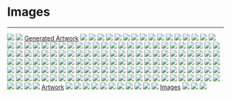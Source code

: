 # Images

---

![](9fd8b2d3-5de4-4172-bccc-513a470aaeb4-0.PNG)
![](a_piece_of_paper_art_with_a_castle_in_the_middle_of_it__cosmic_and_colorful__behance__high_detail__in_swirling_harmony__insp.PNG)
[Generated Artwork](Generated%20Artwork.md)
![](IMG_5691.JPG)
![](IMG_5692.JPG)
![](IMG_5695.JPG)
![](IMG_5696.JPG)
![](IMG_5697.PNG)
![](IMG_5698.PNG)
![](IMG_5699.PNG)
![](IMG_5700.PNG)
![](IMG_5701.PNG)
![](IMG_5702.PNG)
![](IMG_5703.PNG)
![](IMG_5704.PNG)
![](IMG_5705.PNG)
![](IMG_5706.PNG)
![](IMG_5707.PNG)
![](IMG_5708.PNG)
![](IMG_5709.PNG)
![](IMG_5710.PNG)
![](IMG_5711.PNG)
![](IMG_5712.PNG)
![](IMG_5713.PNG)
![](IMG_5714.PNG)
![](IMG_5715.JPG)
![](IMG_5716.JPG)
![](IMG_5717.JPG)
![](IMG_5718.JPG)
![](IMG_5719.JPG)
![](IMG_5720.JPG)
![](IMG_5721.JPG)
![](IMG_5722.JPG)
![](IMG_5723.JPG)
![](IMG_5724.JPG)
![](IMG_5725.JPG)
![](IMG_5726.JPG)
![](IMG_5766.JPG)
![](IMG_5767.JPG)
![](IMG_5768.JPG)
![](IMG_5769.JPG)
![](IMG_5770.JPG)
![](IMG_5805.JPG)
![](IMG_5806.JPG)
![](IMG_5807.JPG)
![](IMG_5808.JPG)
![](IMG_5809.JPG)
![](IMG_5810.JPG)
![](IMG_5811.JPG)
![](IMG_5812.JPG)
![](IMG_5813.JPG)
![](IMG_5814.JPG)
![](IMG_5815.JPG)
![](IMG_5816.JPG)
![](IMG_5817.JPG)
![](IMG_5818.JPG)
![](IMG_5819.JPG)
![](IMG_5837.JPG)
![](IMG_5838.JPG)
![](IMG_5839.JPG)
![](IMG_5840.JPG)
![](IMG_5841.JPG)
![](IMG_5842.JPG)
![](IMG_5843.JPG)
![](IMG_5844.JPG)
![](IMG_5845.JPG)
![](IMG_5846.JPG)
![](IMG_5847.JPG)
![](IMG_5848.JPG)
![](IMG_5849.JPG)
![](IMG_5850.JPG)
![](IMG_5851.JPG)
![](IMG_5853.JPG)
![](Images/Artwork/Generated%20Artwork/IMG_5854.JPG)
![](Images/Artwork/Generated%20Artwork/IMG_5855.PNG)
![](IMG_5863.JPG)
![](IMG_5864.JPG)
![](IMG_5865.JPG)
![](IMG_5866.JPG)
![](IMG_5868.PNG)
![](IMG_5869.PNG)
![](IMG_5870.PNG)
![](IMG_5871.PNG)
![](IMG_5872.PNG)
![](IMG_5896.JPG)
![](IMG_5897.JPG)
![](IMG_5898.JPG)
![](IMG_5899.JPG)
![](IMG_5900.JPG)
![](IMG_5901.JPG)
![](IMG_5902.JPG)
![](IMG_5903.JPG)
![](IMG_5915.JPG)
![](IMG_5916.JPG)
![](IMG_5917.JPG)
![](IMG_5918.JPG)
![](IMG_5919.JPG)
![](IMG_5920.JPG)
![](IMG_5921.JPG)
![](IMG_5923.JPG)
![](IMG_5924.JPG)
![](IMG_5926.JPG)
![](IMG_5927.JPG)
![](IMG_5933.JPG)
![](IMG_5934.JPG)
![](IMG_5935.JPG)
![](IMG_5936.JPG)
![](IMG_5943.JPG)
![](IMG_5944.JPG)
![](IMG_5945.JPG)
![](IMG_5946.JPG)
![](IMG_5947.JPG)
![](IMG_5948.JPG)
![](IMG_5949.JPG)
![](IMG_5950.JPG)
![](IMG_5951.JPG)
![](IMG_5952.JPG)
![](IMG_5953.JPG)
![](IMG_5954.JPG)
![](IMG_5955.JPG)
![](IMG_5957.JPG)
![](IMG_5958.JPG)
![](IMG_5959.JPG)
![](IMG_5960.JPG)
![](IMG_5961.JPG)
![](IMG_5962.JPG)
![](IMG_5963.JPG)
![](IMG_5964.JPG)
![](IMG_5965.JPG)
![](IMG_5966.JPG)
![](IMG_5967.JPG)
![](IMG_5968.JPG)
![](IMG_5969.JPG)
![](IMG_5970.JPG)
![](IMG_5971.JPG)
![](IMG_5972.JPG)
![](IMG_5973.JPG)
![](IMG_5974.JPG)
![](IMG_5975.JPG)
![](IMG_5976.JPG)
![](IMG_5993.JPG)
![](IMG_5994.JPG)
![](IMG_5995.JPG)
![](IMG_5996.JPG)
![](IMG_6008.JPG)
![](Sample.JPEG)
![](Sample%202.JPEG)
![](Sample%203.JPEG)
[Artwork](Artwork.md)
![](Deja%20Normal%20Alternate%20Artwork.jpg)
![](Deja%20Vinyl.png)
![](From%20Atop%20a%20Burning%20Building.jpg)
![](Project%20Deja%20(400%20×%20200%20px).png)
![](Reimagination.JPG)
![](The%20Indifferent%20Beginnings%20Of%20The%20Modern%20Age.jpg)
![](This%20War%20Is%20Over.jpg)
![](07-26-2005.jpg)
![](200307_4628797523_1402_n.jpg)
![](CMU%20Article.png)
![](Deja%20Site.jpg)
[Images](Images.md)
![](Images/IMG_5854.JPG)
![](Images/IMG_5855.PNG)
![](News.jpg)